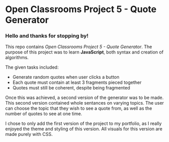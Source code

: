 # Open Classrooms Project 5 - Quote Generator
### Hello and thanks for stopping by!

This repo contains *Open Classrooms Project 5 - Quote Generator*. The purpose of this project was to learn **JavaScript**, both syntax and creation of algorithms.

The given tasks included:

* Generate random quotes when user clicks a button
* Each quote must contain at least 3 fragments pieced together
* Quotes must still be coherent, despite being fragmented

Once this was achieved, a second version of the generator was to be made. This second version contained whole sentances on varying topics. The user can choose the topic that they wish to see a quote from, as well as the number of quotes to see at one time.

I chose to only add the first version of the project to my portfolio, as I really enjoyed the theme and styling of this version. All visuals for this version are made purely with CSS.
